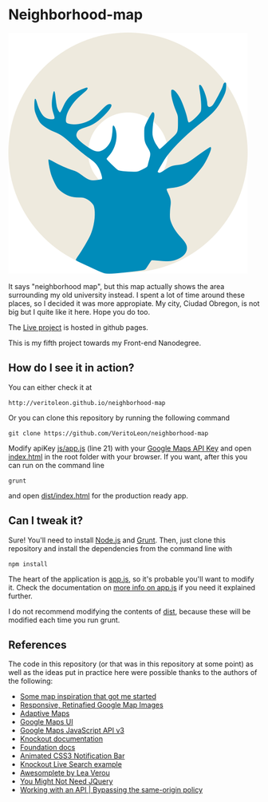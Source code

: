 # Neighborhood-map
<img src="img/logo.png" alt="">

It says "neighborhood map", but this map actually shows the area surrounding my old university instead. I spent a lot of time around these places, so I decided it was more appropiate. My city, Ciudad Obregon, is not big but I quite like it here. Hope you do too.

The [Live project](http://veritoleon.github.io/neighborhood-map/) is hosted in github pages.

This is my fifth project towards my Front-end Nanodegree.

How do I see it in action?
-------------------------------------
You can either check it at
```
http://veritoleon.github.io/neighborhood-map
```

Or you can clone this repository by running the following command
```
git clone https://github.com/VeritoLeon/neighborhood-map
```
Modify apiKey [js/app.js](js/app.js) (line 21) with your [Google Maps API Key](https://developers.google.com/maps/documentation/javascript/tutorial#api_key) and open [index.html](index.html) in the root folder with your browser.
If you want, after this you can run on the command line
```
grunt
```
and open [dist/index.html](dist/index.html) for the production ready app.

Can I tweak it?
-------------------------------------
Sure! You'll need to install [Node.js](https://nodejs.org) and [Grunt](http://gruntjs.com/getting-started). Then, just clone this repository and install the dependencies from the command line with 
```
npm install
```
The heart of the application is [app.js](js/app.js), so it's probable you'll want to modify it. Check the documentation on [more info on app.js](js/AppJsInfo.md) if you need it explained further.

I do not recommend modifying the contents of [dist](dist), because these will be modified each time you run grunt.

References
-------------------------------------
The code in this repository (or that was in this repository at some point) as well as the ideas put in practice here were possible thanks to the authors of the following:
* [Some map inspiration that got me started](http://codepen.io/digsublime/pen/vERPxW)
* [Responsive, Retinafied Google Map Images](http://webdesigntutsplus.s3.amazonaws.com/tuts/365_google_maps/demo/index.html)
* [Adaptive Maps](http://bradfrost.com/blog/post/adaptive-maps/)
* [Google Maps UI](https://maps.google.com/maps)
* [Google Maps JavaScript API v3](https://developers.google.com/maps/documentation/javascript/tutorial)
* [Knockout documentation](http://knockoutjs.com/documentation/introduction.html)
* [Foundation docs](http://foundation.zurb.com/docs)
* [Animated CSS3 Notification Bar](http://martinivanov.net/2013/12/20/animated-css3-notification-bar/)
* [Knockout Live Search example](https://gist.github.com/hinchley/5973926)
* [Awesomplete by Lea Verou](http://leaverou.github.io/awesomplete/)
* [You Might Not Need JQuery](http://youmightnotneedjquery.com/)
* [Working with an API | Bypassing the same-origin policy](http://jsandjq.tumblr.com/post/100002927594/working-with-an-api-bypassing-the-same-origin)
